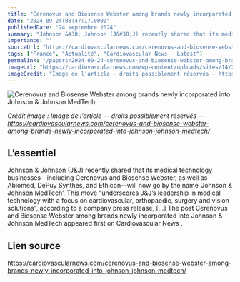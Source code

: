 ```yaml
---
title: "Cerenovus and Biosense Webster among brands newly incorporated into Johnson & Johnson MedTech"
date: "2024-09-24T08:47:17.000Z"
publishedDate: "24 septembre 2024"
summary: "Johnson &#38; Johnson (J&#38;J) recently shared that its medical technology businesses—including Cerenovus and Biosense Webster, as well as Abiomed, DePuy Synthes, and Ethicon—will now go by the name ‘Johnson &#38; Johnson MedTech’. This move “underscores J&#38;J’s leadership in medical technology with a focus on cardiovascular, orthopaedic, surgery and vision solutions”, according to a company press release, [&#8230;] The post Cerenovus and Biosense Webster among brands newly incorporated into Johnson &#038; Johnson MedTech appeared first on Cardiovascular News ."
importance: ""
sourceUrl: "https://cardiovascularnews.com/cerenovus-and-biosense-webster-among-brands-newly-incorporated-into-johnson-johnson-medtech/"
tags: ["France", "Actualité", "Cardiovascular News — Latest"]
permalink: "/papers/2024-09-24-cerenovus-and-biosense-webster-among-brands-newly-incorporated-into-johnson-and-johnson-medtech"
imageUrl: "https://cardiovascularnews.com/wp-content/uploads/sites/14/2024/09/JJ-MedTech-logo-featured.jpg"
imageCredit: "Image de l’article — droits possiblement réservés — https://cardiovascularnews.com/cerenovus-and-biosense-webster-among-brands-newly-incorporated-into-johnson-johnson-medtech/"
---
```


![Cerenovus and Biosense Webster among brands newly incorporated into Johnson & Johnson MedTech](https://cardiovascularnews.com/wp-content/uploads/sites/14/2024/09/JJ-MedTech-logo-featured.jpg)

*Crédit image : Image de l’article — droits possiblement réservés — https://cardiovascularnews.com/cerenovus-and-biosense-webster-among-brands-newly-incorporated-into-johnson-johnson-medtech/*

## L’essentiel

Johnson &#38; Johnson (J&#38;J) recently shared that its medical technology businesses—including Cerenovus and Biosense Webster, as well as Abiomed, DePuy Synthes, and Ethicon—will now go by the name ‘Johnson &#38; Johnson MedTech’. This move “underscores J&#38;J’s leadership in medical technology with a focus on cardiovascular, orthopaedic, surgery and vision solutions”, according to a company press release, [&#8230;] The post Cerenovus and Biosense Webster among brands newly incorporated into Johnson &#038; Johnson MedTech appeared first on Cardiovascular News .

## Lien source

https://cardiovascularnews.com/cerenovus-and-biosense-webster-among-brands-newly-incorporated-into-johnson-johnson-medtech/
